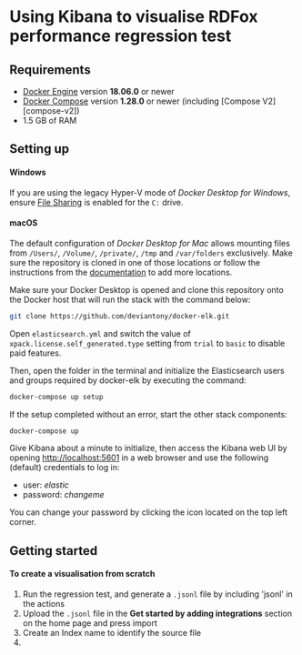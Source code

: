 # Using Kibana to visualise RDFox performance regression test

## Requirements

* [Docker Engine](https://docs.docker.com/get-docker/) version **18.06.0** or newer
* [Docker Compose](https://docs.docker.com/compose/install/) version **1.28.0** or newer (including [Compose V2][compose-v2])
* 1.5 GB of RAM

## Setting up
#### Windows

If you are using the legacy Hyper-V mode of _Docker Desktop for Windows_, ensure [File Sharing](https://docs.docker.com/desktop/settings/windows/#file-sharing) is
enabled for the `C:` drive.

#### macOS

The default configuration of _Docker Desktop for Mac_ allows mounting files from `/Users/`, `/Volume/`, `/private/`,
`/tmp` and `/var/folders` exclusively. Make sure the repository is cloned in one of those locations or follow the
instructions from the [documentation](https://docs.docker.com/desktop/settings/mac/#file-sharing) to add more locations.

Make sure your Docker Desktop is opened and clone this repository onto the Docker host that will run the stack with the command below:

```sh
git clone https://github.com/deviantony/docker-elk.git
```

Open `elasticsearch.yml` and switch the value of `xpack.license.self_generated.type` setting from `trial` to `basic` to disable paid features.

Then, open the folder in the terminal and initialize the Elasticsearch users and groups required by docker-elk by executing the command:

```sh
docker-compose up setup
```

If the setup completed without an error, start the other stack components:

```sh
docker-compose up
```

Give Kibana about a minute to initialize, then access the Kibana web UI by opening <http://localhost:5601> in a web
browser and use the following (default) credentials to log in:

* user: *elastic*
* password: *changeme*

You can change your password by clicking the icon located on the top left corner.

## Getting started
#### To create a visualisation from scratch

1. Run the regression test, and generate a `.jsonl` file by including 'jsonl' in the actions
2. Upload the `.jsonl` file in the **Get started by adding integrations** section on the home page and press import
3. Create an Index name to identify the source file
4. 


